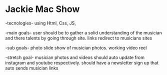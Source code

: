 # Jackie Mac Show

-tecnologies- using Html, Css, JS,

-main goals- user should be to gather a solid understanding of the musician and there talents by going through site. links redirect to musicians sites 

-sub goals- photo slide show of musician photos. working video reel

-stretch goal- musician photos and videos should auto update from instagram and youtube respectively. should have a newsletter sign up that auto sends musician links

